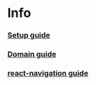 # Info

### [Setup guide](setup.md)
### [Domain guide](domain/README.md)
### [react-navigation guide](react-navigation-guide.md)
